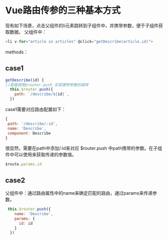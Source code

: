 # Vue路由传参的三种基本方式

现有如下场景，点击父组件的li元素跳转到子组件中，并携带参数，便于子组件获取数据。
父组件中：

```js
<li v-for="article in articles" @click="getDescribe(article.id)">
```
methods：

## case1

```js
getDescribe(id) {
//直接调用$router.push 实现携带参数的跳转
  this.$router.push({
    path: `/describe/${id}`,
  })
```
case1需要对应路由配置如下：

```js
{
 path: '/describe/:id',
 name: 'Describe',
 component: Describe
}
```

很显然，需要在path中添加/:id来对应 $router.push 中path携带的参数。在子组件中可以使用来获取传递的参数值。
```js
$route.params.id
```

## case2

父组件中：通过路由属性中的name来确定匹配的路由，通过params来传递参数。

```js
 this.$router.push({
    name: 'Describe',
    params: {
      id: id
    }
  })
 ```
